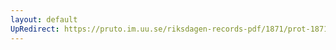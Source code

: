 ```yaml
---
layout: default
UpRedirect: https://pruto.im.uu.se/riksdagen-records-pdf/1871/prot-1871--ak--303/prot-1871--ak--303_000.pdf
---
```

